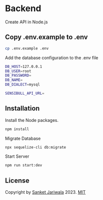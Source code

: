 # Backend

Create API in Node.js

## Copy .env.example to .env
```bash
cp .env.example .env
```

Add the database configuration to the .env file
```bash
DB_HOST=127.0.0.1
DB_USER=root
DB_PASSWORD=
DB_NAME=
DB_DIALECT=mysql

SENSIBULL_API_URL=
```


## Installation

Install the Node packages.

```bash
npm install
```

Migrate Database
```bash
npx sequelize-cli db:migrate
```

Start Server
```bash
npm run start:dev
```

## License

Copyright by [Sanket Jariwala](https://github.com/sanketJariwala9464) 2023. [MIT](https://choosealicense.com/licenses/mit/)

